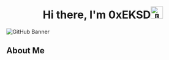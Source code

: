 # <center style="text-align: center;">Hi there, I'm 0xEKSD<img src="https://fonts.gstatic.com/s/e/notoemoji/latest/1f44b/512.gif" alt="👋" width="32" height="32"></center>

![GitHub Banner](https://via.placeholder.com/1000x300.png?text=Welcome+to+My+GitHub+Profile)

## About Me
